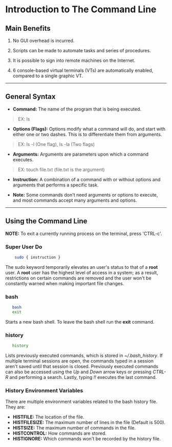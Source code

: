 # Introduction to The Command Line

## Main Benefits

1. No GUI overhead is incurred.
   
2. Scripts can be made to automate tasks and series of procedures. 
   
3. It is possible to sign into remote machines on the Internet.

4. 6 console-based virtual terminals (VTs) are automatically enabled, compared to a single graphic VT.

- - - -

## General Syntax

* **Command:** The name of the program that is being executed.
>EX: ls

* **Options (Flags):** Options modify what a command will do, and start with either one or two dashes. This is to differentiate them from arguments.
>EX: ls -l (One flag), ls -la (Two flags)

* **Arguments:** Arguments are parameters upon which a command executes. 
>EX: touch file.txt (file.txt is the argument)

* **Instruction:** A combination of a command with or without options and arguments that performs a specific task.

* **Note:** Some commands don't need arguments or options to execute, and most commands accept many arguments and options.

- - - -

## Using the Command Line

**NOTE:** To exit a currently running process on the terminal, press 'CTRL-c'.

### Super User Do

```bash
    sudo { instruction }
```
The sudo keyword temporarily elevates an user's status to that of a **root** user. A **root** user has the highest level of access in a system; as a result, restrictions on certain commands are removed and the user won't be constantly warned when making important file changes.

### bash

```bash
   bash
   exit
```

Starts a new bash shell. To leave the bash shell run the **exit** command.

### history

```bash
   history
```

Lists previously executed commands, which is stored in *~/.bash_history*. If multiple terminal sessions are open, the commands typed in a session aren't saved until that session is closed. Previously executed commands can also be accessed using the *Up* and *Down* arrow keys or pressing *CTRL-R* and performing a search. Lastly, typing *!!* executes the last command.

### History Environment Variables

There are multiple environment variables related to the bash history file. They are:

* **HISTFILE:** The location of the file.
* **HISTFILESIZE:** The maximum number of lines in the file (Default is 500).
* **HISTSIZE:** The maximum number of commands in the file.
* **HISTCONTROL:** How commands are stored.
* **HISTIGNORE:** Which commands won't be recorded by the history file.